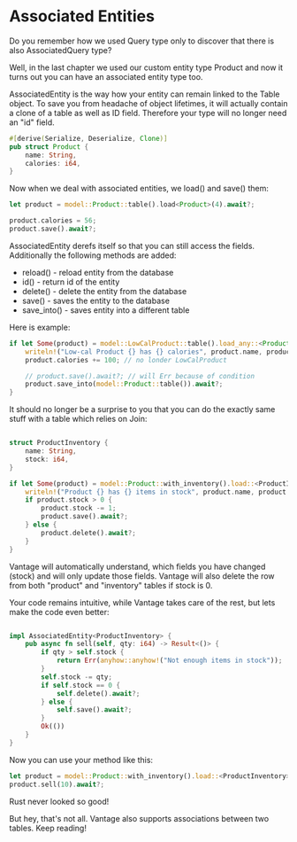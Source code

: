 # Associated Entities

Do you remember how we used Query type only to discover that
there is also AssociatedQuery type?

Well, in the last chapter we used our custom entity type
Product and now it turns out you can have an associated
entity type too.

AssociatedEntity<T> is the way how your entity can remain
linked to the Table object. To save you from headache of
object lifetimes, it will actually contain a clone of a
table as well as ID field. Therefore your type will
no longer need an "id" field.

```rust
#[derive(Serialize, Deserialize, Clone)]
pub struct Product {
    name: String,
    calories: i64,
}
```

Now when we deal with associated entities, we load() and save()
them:

```rust
let product = model::Product::table().load<Product>(4).await?;

product.calories = 56;
product.save().await?;
```

AssociatedEntity derefs itself so that you can still access
the fields. Additionally the following methods are added:

- reload() - reload entity from the database
- id() - return id of the entity
- delete() - delete the entity from the database
- save() - saves the entity to the database
- save_into() - saves entity into a different table

Here is example:

```rust
if let Some(product) = model::LowCalProduct::table().load_any::<Product>().await? {
    writeln!("Low-cal Product {} has {} calories", product.name, product.calories);
    product.calories += 100; // no londer LowCalProduct

    // product.save().await?; // will Err because of condition
    product.save_into(model::Product::table()).await?;
}
```

It should no longer be a surprise to you that you can do the exactly same
stuff with a table which relies on Join:

```rust

struct ProductInventory {
    name: String,
    stock: i64,
}

if let Some(product) = model::Product::with_inventory().load::<ProductInventory>(4).await? {
    writeln!("Product {} has {} items in stock", product.name, product.stock);
    if product.stock > 0 {
        product.stock -= 1;
        product.save().await?;
    } else {
        product.delete().await?;
    }
}
```

Vantage will automatically understand, which fields you have changed (stock)
and will only update those fields. Vantage will also delete the row from
both "product" and "inventory" tables if stock is 0.

Your code remains intuitive, while Vantage takes care of the rest, but
lets make the code even better:

```rust

impl AssociatedEntity<ProductInventory> {
    pub async fn sell(self, qty: i64) -> Result<()> {
        if qty > self.stock {
            return Err(anyhow::anyhow!("Not enough items in stock"));
        }
        self.stock -= qty;
        if self.stock == 0 {
            self.delete().await?;
        } else {
            self.save().await?;
        }
        Ok(())
    }
}
```

Now you can use your method like this:

```rust
let product = model::Product::with_inventory().load::<ProductInventory>(4).await?;
product.sell(10).await?;
```

Rust never looked so good!

But hey, that's not all. Vantage also supports associations between two tables.
Keep reading!
